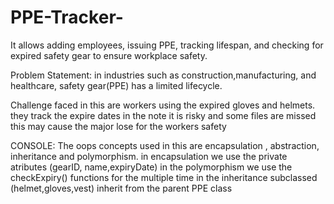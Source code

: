 # PPE-Tracker-
It allows adding employees, issuing PPE, tracking lifespan, and checking for expired safety gear to ensure workplace safety.

Problem Statement:
  in industries such as construction,manufacturing, and healthcare, safety gear(PPE) has a limited lifecycle.

Challenge faced in this are  workers using the expired gloves and helmets.
they track the expire dates in the note it is risky and some files are missed this may cause the major lose for the workers safety


CONSOLE:
   The oops concepts used in this are encapsulation , abstraction, inheritance and polymorphism.
   in encapsulation we use the private atributes (gearID, name,expiryDate)
   in the polymorphism we use the checkExpiry() functions for the multiple time
   in the inheritance subclassed (helmet,gloves,vest) inherit from the parent PPE class

